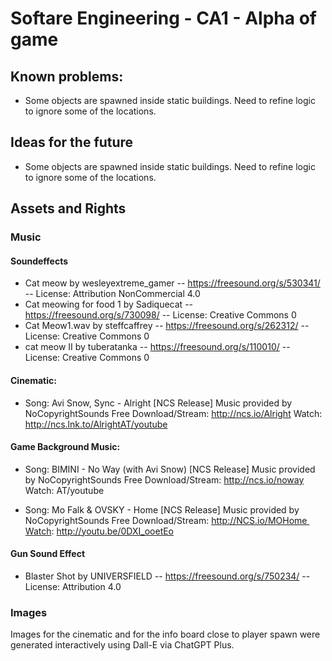 # Softare Engineering - CA1 - Alpha of game


## Known problems:
- Some objects are spawned inside static buildings. Need to refine logic to ignore some of the locations.


## Ideas for the future
- Some objects are spawned inside static buildings. Need to refine logic to ignore some of the locations.

## Assets and Rights

### Music
#### Soundeffects 
- Cat meow by wesleyextreme_gamer -- https://freesound.org/s/530341/ -- License: Attribution NonCommercial 4.0
- Cat meowing for food 1 by Sadiquecat -- https://freesound.org/s/730098/ -- License: Creative Commons 0
- Cat Meow1.wav by steffcaffrey -- https://freesound.org/s/262312/ -- License: Creative Commons 0
- cat meow II by tuberatanka -- https://freesound.org/s/110010/ -- License: Creative Commons 0

#### Cinematic:
- Song: Avi Snow, Sync - Alright [NCS Release]
Music provided by NoCopyrightSounds
Free Download/Stream: http://ncs.io/Alright 
Watch: http://ncs.lnk.to/AlrightAT/youtube 

#### Game Background Music:
- Song: BIMINI - No Way (with Avi Snow) [NCS Release]
Music provided by NoCopyrightSounds
Free Download/Stream: http://ncs.io/noway
Watch: AT/youtube

- Song: Mo Falk & OVSKY - Home [NCS Release] Music provided by NoCopyrightSounds Free Download/Stream: http://NCS.io/MOHome Watch: http://youtu.be/0DXI_ooetEo

#### Gun Sound Effect
- Blaster Shot by UNIVERSFIELD -- https://freesound.org/s/750234/ -- License: Attribution 4.0

### Images
Images for the cinematic and for the info board close to player spawn were generated interactively using Dall-E via ChatGPT Plus.


